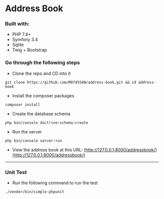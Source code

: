 # Address Book

### Built with:
- PHP 7.4+
- Symfony 3.4
- Sqlite
- Twig + Bootstrap

### Go through the following steps
- Clone the repo and CD into it

`git clone https://github.com/M074554N/address-book.git && cd address-book`

- Install the composer packages

`composer install`

- Create the database schema

`php bin/console doctrine:schema:create`

- Run the server

`php bin/console server:run`

- View the address book at this URL: [http://127.0.0.1:8000/addressbook/](http://127.0.0.1:8000/addressbook/)

---

### Unit Test

- Run the following command to run the test

`./vendor/bin/simple-phpunit`
